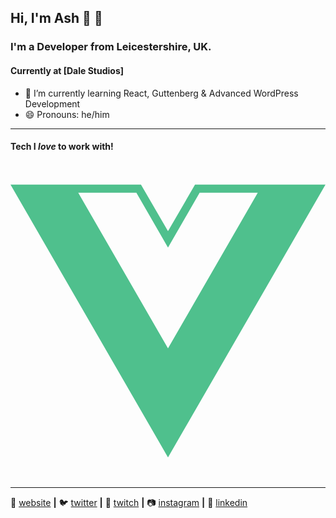 ## Hi, I'm Ash 👋 🥑

### I'm a Developer from Leicestershire, UK.
#### Currently at [Dale Studios]

- 🌱 I’m currently learning React, Guttenberg & Advanced WordPress Development
- 😄 Pronouns: he/him

---
#### Tech I *love* to work with!

<svg role="img" viewBox="0 0 24 24" fill="#4FC08D" xmlns="http://www.w3.org/2000/svg"><title>Vue.js icon</title><path d="M24,1.61H14.06L12,5.16,9.94,1.61H0L12,22.39ZM12,14.08,5.16,2.23H9.59L12,6.41l2.41-4.18h4.43Z"/></svg>

---

🏡 [website][website] **|** 
🐦 [twitter][twitter] **|** 
🎥 [twitch][twitch] **|** 
📷 [instagram][instagram] **|** 
👔 [linkedin][linkedin]

[website]: https://ashredman.com
[twitter]: https://twitter.com/AJ_Redman
[twitch]: https://www.twitch.tv/ajr___
[instagram]: https://www.instagram.com/ashj_redman/
[linkedin]: https://www.linkedin.com/in/ashley-redman/
[dalestudios]: https://github.com/DaleStudiosLtd
